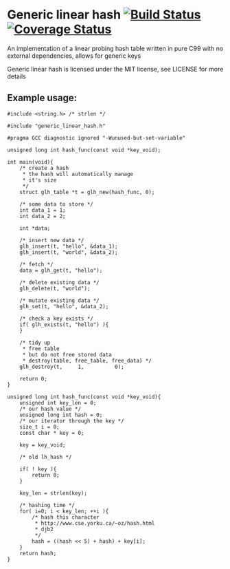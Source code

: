 # Generic linear hash [![Build Status](https://travis-ci.org/mkfifo/generic_linear_hash.svg)](https://travis-ci.org/mkfifo/generic_linear_hash) [![Coverage Status](https://coveralls.io/repos/mkfifo/generic_linear_hash/badge.svg?service=github)](https://coveralls.io/github/mkfifo/generic_linear_hash)

An implementation of a linear probing hash table written in pure C99 with no external dependencies, allows for generic keys

Generic linear hash is licensed under the MIT license, see LICENSE for more details


Example usage:
--------------

    #include <string.h> /* strlen */

    #include "generic_linear_hash.h"

    #pragma GCC diagnostic ignored "-Wunused-but-set-variable"

    unsigned long int hash_func(const void *key_void);

    int main(void){
        /* create a hash
         * the hash will automatically manage
         * it's size
         */
        struct glh_table *t = glh_new(hash_func, 0);

        /* some data to store */
        int data_1 = 1;
        int data_2 = 2;

        int *data;

        /* insert new data */
        glh_insert(t, "hello", &data_1);
        glh_insert(t, "world", &data_2);

        /* fetch */
        data = glh_get(t, "hello");

        /* delete existing data */
        glh_delete(t, "world");

        /* mutate existing data */
        glh_set(t, "hello", &data_2);

        /* check a key exists */
        if( glh_exists(t, "hello") ){
        }

        /* tidy up
         * free table
         * but do not free stored data
         * destroy(table, free_table, free_data) */
        glh_destroy(t,     1,          0);

        return 0;
    }

    unsigned long int hash_func(const void *key_void){
        unsigned int key_len = 0;
        /* our hash value */
        unsigned long int hash = 0;
        /* our iterator through the key */
        size_t i = 0;
        const char * key = 0;

        key = key_void;

        /* old lh_hash */

        if( ! key ){
            return 0;
        }

        key_len = strlen(key);

        /* hashing time */
        for( i=0; i < key_len; ++i ){
            /* hash this character
             * http://www.cse.yorku.ca/~oz/hash.html
             * djb2
             */
            hash = ((hash << 5) + hash) + key[i];
        }
        return hash;
    }

